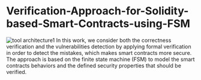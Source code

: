 # Verification-Approach-for-Solidity-based-Smart-Contracts-using-FSM
![tool architecture1](https://user-images.githubusercontent.com/79995136/150977983-4125557b-ead5-418e-940a-01ea44a59607.png)
In this work, we consider both the correctness verification  and the vulnerabilities detection by applying formal verification in order to detect the mistakes, which makes smart contracts more secure. The approach is based on  the finite state machine (FSM) to model the smart contracts behaviors and the defined security properties that should be verified. 

